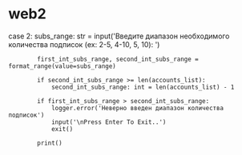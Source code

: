 # web2


case 2:
            subs_range: str = input('Введите диапазон необходимого количества подписок (ex: 2-5, 4-10, 5, 10): ')

            first_int_subs_range, second_int_subs_range = format_range(value=subs_range)

            if second_int_subs_range >= len(accounts_list):
                second_int_subs_range: int = len(accounts_list) - 1

            if first_int_subs_range > second_int_subs_range:
                logger.error('Неверно введен диапазон количества подписок')
                input('\nPress Enter To Exit..')
                exit()

            print()

